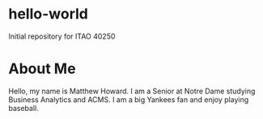 # hello-world
Initial repository for ITAO 40250

# **About Me**

Hello, my name is Matthew Howard. I am a Senior at Notre Dame studying Business Analytics and ACMS. I am a big Yankees fan and enjoy playing baseball.
